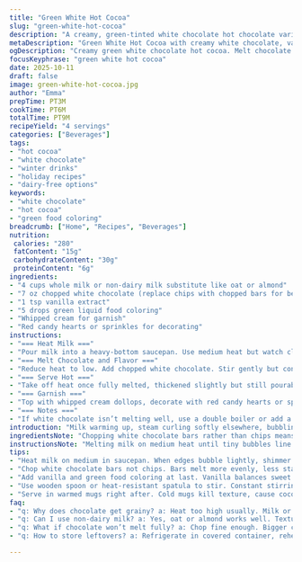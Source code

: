 ```yaml
---
title: "Green White Hot Cocoa"
slug: "green-white-hot-cocoa"
description: "A creamy, green-tinted white chocolate hot chocolate variant with a smooth, velvety texture. Uses milk as base, white chocolate discs swapped for chopped white chocolate bars for better melting control. Vanilla and green food coloring provide flavor and appearance. Quick to prepare, with visual cues for melting and heating instead of strict timing. Whipped cream and red candy heart garnishes add festive contrast. Substitute dairy milk with oat or almond milk for non-dairy version. Best stirred continuously to avoid scorching. Temperature management key to prevent separation or graininess."
metaDescription: "Green White Hot Cocoa with creamy white chocolate, vanilla, and a festive green tint. Use whole or plant milk, watch heat closely to avoid graininess."
ogDescription: "Creamy green white chocolate hot cocoa. Melt chocolate slow, stir constant. Vanilla, food coloring, whipped cream topping, red candy hearts add contrast."
focusKeyphrase: "green white hot cocoa"
date: 2025-10-11
draft: false
image: green-white-hot-cocoa.jpg
author: "Emma"
prepTime: PT3M
cookTime: PT6M
totalTime: PT9M
recipeYield: "4 servings"
categories: ["Beverages"]
tags:
- "hot cocoa"
- "white chocolate"
- "winter drinks"
- "holiday recipes"
- "dairy-free options"
keywords:
- "white chocolate"
- "hot cocoa"
- "green food coloring"
breadcrumb: ["Home", "Recipes", "Beverages"]
nutrition: 
 calories: "280"
 fatContent: "15g"
 carbohydrateContent: "30g"
 proteinContent: "6g"
ingredients:
- "4 cups whole milk or non-dairy milk substitute like oat or almond"
- "7 oz chopped white chocolate (replace chips with chopped bars for better melting)"
- "1 tsp vanilla extract"
- "5 drops green liquid food coloring"
- "Whipped cream for garnish"
- "Red candy hearts or sprinkles for decorating"
instructions:
- "=== Heat Milk ==="
- "Pour milk into a heavy-bottom saucepan. Use medium heat but watch closely. Milk should shimmer, small bubbles forming around edges. Do not boil — bubbles popping mean it's overheated and flavors can dull."
- "=== Melt Chocolate and Flavor ==="
- "Reduce heat to low. Add chopped white chocolate. Stir gently but continuously — sound will change to gentle slosh from stronger simmer. Chocolate chunks should melt slowly, becoming glossy and thickening the liquid. Add vanilla extract and green food coloring last, blend smoothly. If separation starts, lower heat or remove briefly and stir off heat."
- "=== Serve Hot ==="
- "Take off heat once fully melted, thickened slightly but still pourable. Pour immediately into pre-warmed mugs to maintain warmth longer."
- "=== Garnish ==="
- "Top with whipped cream dollops, decorate with red candy hearts or sprinkles for color contrast. The bright red against the green is classic visual pop — don’t skip it."
- "=== Notes ==="
- "If white chocolate isn’t melting well, use a double boiler or add a splash of warm milk to ease. Grainy texture? Probably overheated milk or chocolate — slow down heating next time. Vanilla extract can be swapped for almond or a touch of peppermint for a twist."
introduction: "Milk warming up, steam curling softly elsewhere, bubbling softly at edges instead of hard boil — key. White chocolate, sometimes stubborn, smooths best when chopped, not dropped as chips. Green hue bright, festive but subtle. Vanilla aroma trickles through mix thickly, marrying odd sweetness of white chocolate to something familiar. Top with cream clouds and red hearts popular for color pop and textural contrast. Tried swapping in peppermint recently — gives sharper edge, but classic vanilla holds nostalgic feel. The kitchen sounds — low simmer, clink of stirring spoon — these cues more than timers. Overheat, scramble your chocolate, you get grainy mess. Watch, listen, feel thickness change, slow, but steady. Win every time then."
ingredientsNote: "Chopping white chocolate bars rather than chips means better melt control. Chips often contain stabilizers making them less fluid; large shards melt uniformly creating that creamy liquid base. Milk choice changes texture and mouthfeel; whole milk richest, but almond or oat milk lend nutty undertones and work well for dairy-free. Vanilla extract important for balancing sugary white chocolate, though almond or peppermint extracts change profile interestingly. Green food coloring gel or liquid works, clear polymer gels less prone to dripping and staining hands. Whipped cream topping optional but recommended — adds contrasting richness and temperature play, melting sharply around the hot drink. Red candy hearts provide both crunch and acidic sharp sweetness to balance rich cocoa. Swap in freeze-dried raspberries if hearts unavailable."
instructionsNote: "Melting milk on medium heat until tiny bubbles line the edges signals readiness for chocolate. Too hot, and the milk will scorch or curdle, ruining texture; too cool, chocolate resists melting evenly. Once chocolate added, reduce to low heat. Important — stirring constantly, slow, circular motion with a wooden spoon or heatproof spatula stops the chocolate settling on bottom and scorching. When chocolate dissolves smoothly and consistency thickens slightly, it’s done. Adding vanilla and food coloring last ensures flavor and color disperse evenly without burning. Remove promptly and pour into pre-warmed mugs — cold vessel can make cocoa congeal or lose heat fast. Garnish immediately for best effect. Experienced cooks might try layering textures with a dusting of cocoa powder or spiced sugar atop whipped cream for depth and complexity."
tips:
- "Heat milk on medium in saucepan. When edges bubble lightly, shimmer appears, that’s your cue. Too hot, milk scorches, chocolate gets grainy. Slow is key here; watch milk, not clock. Bubbles pop? Pull back heat immediately."
- "Chop white chocolate bars not chips. Bars melt more evenly, less stabilizers, create creamy base. Stir gently but steady as chocolate melts; listen for slosh sound. Chocolate chunks vanish slowly into glossy thickness; don’t rush with high heat."
- "Add vanilla and green food coloring at last. Vanilla balances sweet white chocolate, keeps flavor from drowning. Green color gels better than liquid sometimes, less drips, more control. Stir well but gently to keep texture intact."
- "Use wooden spoon or heat-resistant spatula to stir. Constant stirring prevents settled chocolate scorch. Low heat once chocolate’s in. If mixture separates, remove from heat, stir off flame, cool down slightly, then back on low. Patience beats haste."
- "Serve in warmed mugs right after. Cold mugs kill texture, cause cocoa to congeal fast. Garnish with whipped cream for contrast, red candy hearts for flavor punch and visual pop. Swap hearts for freeze-dried raspberries if needed—texture and tartness change."
faq:
- "q: Why does chocolate get grainy? a: Heat too high usually. Milk or chocolate scorched. Stir less, lower heat. Adding warm milk helps if already grainy. Double boiler is option to control temp more precisely."
- "q: Can I use non-dairy milk? a: Yes, oat or almond works well. Texture thinner but nuttier notes come through. Adjust sweetness or add more chocolate chunks for thicker feel. Some plant milks separate faster, stir more carefully."
- "q: What if chocolate won’t melt fully? a: Chop fine enough. Bigger chunks slow, drop higher risk of burning. If stubborn, add small splash warm milk, keep stirring off heat until it smooths out. No direct high heat alone."
- "q: How to store leftovers? a: Refrigerate in covered container, reheat gently over low heat, stir frequently. Avoid microwave blasts—texture ruins. Freeze not ideal, white chocolate changes texture weirdly in freezer."

---
```

